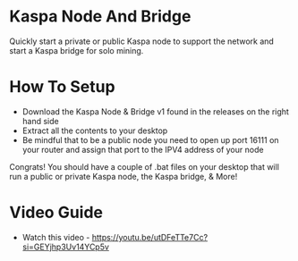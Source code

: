 # Kaspa Node And Bridge

Quickly start a private or public Kaspa node to support the network and start a Kaspa bridge for solo mining.

# How To Setup
+ Download the  Kaspa Node & Bridge v1 found in the releases on the right hand side
+ Extract all the contents to your desktop
+ Be mindful that to be a public node you need to open up port 16111 on your router and assign that port to the IPV4 address of your node

Congrats! You should have a couple of .bat files on your desktop that will run a public or private Kaspa node, the Kaspa bridge, & More!

# Video Guide
+ Watch this video - https://youtu.be/utDFeTTe7Cc?si=GEYjhp3Uv14YCp5v
